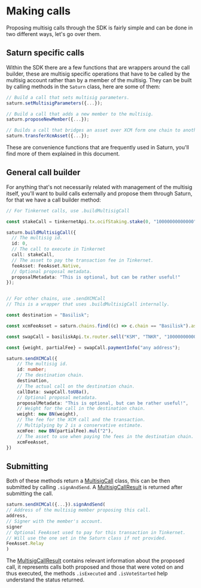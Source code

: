 # Making calls

Proposing multisig calls through the SDK is fairly simple and can be done in two different ways, let's go over them.

## Saturn specific calls

Within the SDK there are a few functions that are wrappers around the call builder, these are multisig specific operations that have to be called by the multisig account rather than by a member of the multisig. They can be built by calling methods in the `Saturn` class, here are some of them:

```typescript
// Build a call that sets multisig parameters.
saturn.setMultisigParameters({...});

// Build a call that adds a new member to the multisig.
saturn.proposeNewMember({...});

// Builds a call that bridges an asset over XCM form one chain to another.
saturn.transferXcmAsset({...});
```

These are convenience functions that are frequently used in Saturn, you'll find more of them explained in this document.

## General call builder

For anything that's not necessarily related with management of the multisig itself, you'll want to build calls externally and propose them through Saturn, for that we have a call builder method:

```typescript
// For Tinkernet calls, use .buildMultisigCall

const stakeCall = tinkernetApi.tx.ocifStaking.stake(0, "10000000000000");

saturn.buildMultisigCall({
  // The multisig id.
  id: 0,
  // The call to execute in Tinkernet
  call: stakeCall,
  // The asset to pay the transaction fee in Tinkernet.
  feeAsset: FeeAsset.Native,
  // Optional proposal metadata.
  proposalMetadata: "This is optional, but can be rather useful!"
});


// For other chains, use .sendXCMCall
// This is a wrapper that uses .buildMultisigCall internally.

const destination = "Basilisk";

const xcmFeeAsset = saturn.chains.find((c) => c.chain == "Basilisk").assets.find((asset) => asset.label == "BSX").registerType;

const swapCall = basiliskApi.tx.router.sell("KSM", "TNKR", "10000000000000", 0, [{ pool: "XYK", assetIn: "KSM", assetOut: "TNKR" }]);

const {weight, partialFee} = swapCall.paymentInfo("any address");

saturn.sendXCMCal({
    // The multisig id.
    id: number;
    // The destination chain.
    destination,
    // The actual call on the destination chain.
    callData: swapCall.toU8a(),
    // Optional proposal metadata.
    proposalMetadata: "This is optional, but can be rather useful!",
    // Weight for the call in the destination chain.
    weight: new BN(weight),
    // The fee for the XCM call and the transaction.
    // Multiplying by 2 is a conservative estimate.
    xcmFee: new BN(partialFee).mul("2"),
    // The asset to use when paying the fees in the destination chain.
    xcmFeeAsset,
})
```

## Submitting

Both of these methods return a [MultisigCall](https://saturn-typedocs.invarch.network/classes/MultisigCall.html) class, this can be then submitted by calling `.signAndSend`.
A [MultisigCallResult](https://saturn-typedocs.invarch.network/classes/MultisigCallResult.html) is returned after submitting the call.

```typescript
saturn.sendXCMCal({...}).signAndSend(
// Address of the multisig member proposing this call.
address,
// Signer with the member's account.
signer
// Optional FeeAsset used to pay for this transaction in Tinkernet.
// Will use the one set in the Saturn class if not provided.
FeeAsset.Relay
)
```

The [MultisigCallResult](https://saturn-typedocs.invarch.network/classes/MultisigCallResult.html) contains relevant information about the proposed call, it represents calls both proposed and those that were voted on and thus executed, the methods `.isExecuted` and `.isVoteStarted` help understand the status returned.
